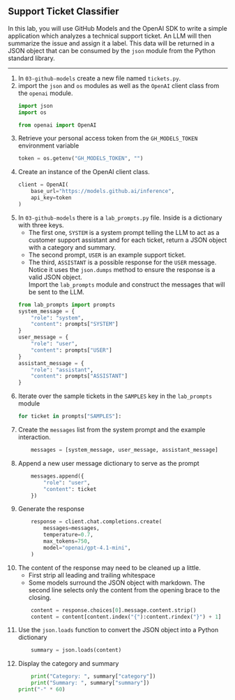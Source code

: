 ## Support Ticket Classifier


In this lab, you will use GitHub Models and the OpenAI SDK to write a simple application which analyzes a technical support ticket.  An LLM will then summarize the issue and assign it a label.  This data will be returned in a JSON object that can be consumed by the `json` module from the Python standard library.

---
1. In `03-github-models` create a new file named `tickets.py`.
2. import the `json` and `os` modules as well as the `OpenAI` client class from the `openai` module.
    ```python
    import json
    import os

    from openai import OpenAI
    ```
3. Retrieve your personal access token from the `GH_MODELS_TOKEN` environment variable
    ```python
    token = os.getenv("GH_MODELS_TOKEN", "")
    ```
4. Create an instance of the OpenAI client class.
    ```python
    client = OpenAI(
        base_url="https://models.github.ai/inference",
        api_key=token
    )
    ```
5. In `03-github-models` there is a `lab_prompts.py` file.  Inside is a dictionary with three keys.  
    * The first one, `SYSTEM` is a system prompt telling the LLM to act as a customer support assistant and for each ticket, return a JSON object with a category and summary.  
    * The second prompt, `USER` is an example support ticket.  
    * The third, `ASSISTANT` is a possible response for the `USER` message.  Notice it uses the `json.dumps` method to ensure the response is a valid JSON object.  
    Import the `lab_prompts` module and construct the messages that will be sent to the LLM.
    ```python
    from lab_prompts import prompts
    system_message = {
        "role": "system",
        "content": prompts["SYSTEM"]
    }
    user_message = {
        "role": "user",
        "content": prompts["USER"]
    }
    assistant_message = {
        "role": "assistant",
        "content": prompts["ASSISTANT"]
    }
    ```
6. Iterate over the sample tickets in the `SAMPLES` key in the `lab_prompts` module
    ```python
    for ticket in prompts["SAMPLES"]:

    ```
7. Create the `messages` list from the system prompt and the example interaction.
    ```python
        messages = [system_message, user_message, assistant_message]
    ```
8. Append a new user message dictionary to serve as the prompt
    ```python
        messages.append({
            "role": "user",
            "content": ticket
        })
    ```
9. Generate the response
    ```python
        response = client.chat.completions.create(
            messages=messages,
            temperature=0.7,
            max_tokens=750,
            model="openai/gpt-4.1-mini",
        )
    ```
10. The content of the response may need to be cleaned up a little.  
    * First strip all leading and trailing whitespace
    * Some models surround the JSON object with markdown.  The second line selects only the content from the opening brace to the closing.
    ```python
        content = response.choices[0].message.content.strip()
        content = content[content.index("{"):content.rindex("}") + 1]
    ```
11. Use the `json.loads` function to convert the JSON object into a Python dictionary
    ```python
        summary = json.loads(content)
    ```
12. Display the category and summary
    ```python
        print("Category: ", summary["category"])
        print("Summary: ", summary["summary"])
    print("-" * 60)
    ```
